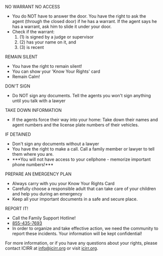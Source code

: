 <div class='KYRRoute'>
  <div class='RightsList'>
    <div class='RightsItem'>
      <div class='RightsItem-header'>NO WARRANT NO ACCESS</div>
      <ul class='RightsItem-list'>
        <li>You do NOT have to answer the door. You have the right to ask the agent (through the closed door) if he has a warrant. If 
      the agent says he has a warrant, ask him to slide it under your door.</li>
        <li>Check if the warrant:
        <ol>
          <li>(1) is signed by a judge or supervisor </li>
          <li>(2) has your name on it, and</li>
          <li>(3) is recent</li>
        </ol>
        </li>
      </ul>
    </div>
    <div class='RightsItem'>
      <div class='RightsItem-header'>REMAIN SILENT</div>
      <ul class='RightsItem-list'>
        <li>You have the right to remain silent!</li>
        <li>You can show your 'Know Your Rights' card</li>
        <li>Remain Calm!</li>
      </ul>
    </div>
    <div class='RightsItem'>
      <div class='RightsItem-header'>DON'T SIGN</div>
      <ul class='RightsItem-list'>
        <li>Do NOT sign any documents. Tell the agents you won't sign anything until you talk with a lawyer</li>
      </ul>
    </div>
    <div class='RightsItem'>
      <div class='RightsItem-header'>TAKE DOWN INFORMATION</div>
      <ul class='RightsItem-list'>
        <li>If the agents force their way into your home:
          Take down their names and agent numbers and the license plate numbers of their vehicles.
      </li>
      </ul>
    </div>
    <div class='RightsItem'>
      <div class='RightsItem-header'>IF DETAINED</div>
      <ul class='RightsItem-list'>
        <li>Don't sign any documents without a lawyer</li>
        <li>You have the right to make a call. Call a family member or lawyer to tell them where you are.</li>
        <li>***You will not have access to your cellphone - memorize important phone numbers!***</li>
      </ul>
    </div>
    <div class='RightsItem'>
      <div class='RightsItem-header'>PREPARE AN EMERGENCY PLAN</div>
      <ul class='RightsItem-list'>
        <li>Always carry with you your Know Your Rights Card</li>
        <li>Carefully choose a responsible adult that can take care of your children and help you during an emergency</li>
        <li>Keep all your important documents in a safe and secure place.</li>
      </ul>
    </div>
    <div class='RightsItem'>
      <div class='RightsItem-header'>REPORT IT!</div>
      <ul class='RightsItem-list'>
        <li>Call the Family Support Hotline!</li>
        <li class='KYRRoute-hotlineLink'><a href='tel:855-435-7693'>855-435-7693</a></li>
        <li>In order to organize and take effective action, we need the community to report these incidents. Your information will 
      be kept confidential!</li>
      </ul>
    </div>
    <div class='RightsItem'>
      For more information, or if you have any questions about your rights,
      please contact ICIRR at <a href="info@icirr.org">info@icirr.org</a>
      or visit <a target='_blank' rel='noopener noreferrer' href='http://www.icirr.org/'>icirr.org</a>.
    </div>
  </div>
</div>
